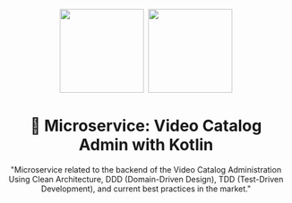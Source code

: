 <center>
  <p align="center">
    <img src="https://user-images.githubusercontent.com/20674439/158480514-a529b310-bc19-46a5-ac95-fddcfa4776ee.png" width="150"/>&nbsp;
    <img src="https://upload.wikimedia.org/wikipedia/commons/0/06/Kotlin_Icon.svg"  width="150" />
  </p>  
  <h1 align="center">🚀 Microservice: Video Catalog Admin with Kotlin</h1>
  <p align="center">
    "Microservice related to the backend of the Video Catalog Administration <br />
    Using Clean Architecture, DDD (Domain-Driven Design), TDD (Test-Driven Development), and current best practices in the market."
  </p>
</center>
<br />
